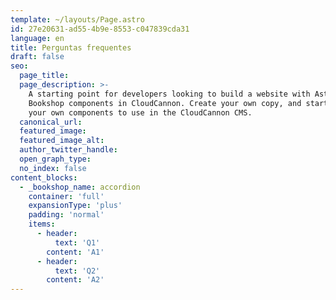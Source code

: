 ```yaml
---
template: ~/layouts/Page.astro
id: 27e20631-ad55-4b9e-8553-c047839cda31
language: en
title: Perguntas frequentes
draft: false
seo:
  page_title:
  page_description: >-
    A starting point for developers looking to build a website with Astro, using
    Bookshop components in CloudCannon. Create your own copy, and start creating
    your own components to use in the CloudCannon CMS.
  canonical_url:
  featured_image:
  featured_image_alt:
  author_twitter_handle:
  open_graph_type:
  no_index: false
content_blocks:
  - _bookshop_name: accordion
    container: 'full'
    expansionType: 'plus'
    padding: 'normal'
    items:
      - header:
          text: 'Q1'
        content: 'A1'
      - header:
          text: 'Q2'
        content: 'A2'
---
```

